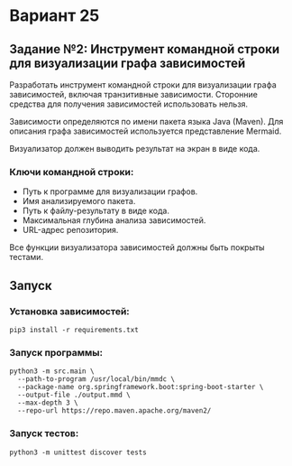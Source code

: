 # Вариант 25

## Задание №2: Инструмент командной строки для визуализации графа зависимостей

Разработать инструмент командной строки для визуализации графа зависимостей, включая транзитивные зависимости. Сторонние средства для получения зависимостей использовать нельзя.

Зависимости определяются по имени пакета языка Java (Maven). Для описания графа зависимостей используется представление Mermaid.

Визуализатор должен выводить результат на экран в виде кода.

### Ключи командной строки:
- Путь к программе для визуализации графов.
- Имя анализируемого пакета.
- Путь к файлу-результату в виде кода.
- Максимальная глубина анализа зависимостей.
- URL-адрес репозитория.

Все функции визуализатора зависимостей должны быть покрыты тестами.

## Запуск

### Установка зависимостей:
    pip3 install -r requirements.txt

### Запуск программы:
    python3 -m src.main \
      --path-to-program /usr/local/bin/mmdc \
      --package-name org.springframework.boot:spring-boot-starter \
      --output-file ./output.mmd \
      --max-depth 3 \
      --repo-url https://repo.maven.apache.org/maven2/

### Запуск тестов:
    python3 -m unittest discover tests

